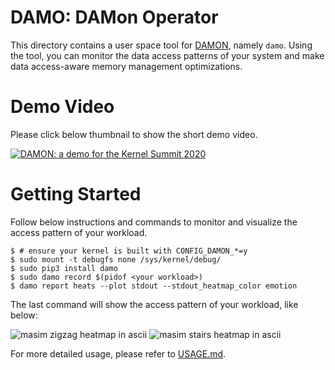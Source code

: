 DAMO: DAMon Operator
====================

This directory contains a user space tool for
[DAMON](https://damonitor.github.io), namely ``damo``.  Using the tool, you can
monitor the data access patterns of your system and make data access-aware
memory management optimizations.


Demo Video
==========

Please click below thumbnail to show the short demo video.

[![DAMON: a demo for the Kernel Summit 2020](
http://img.youtube.com/vi/l63eqbVBZRY/0.jpg)](
http://www.youtube.com/watch?v=l63eqbVBZRY
"DAMON: a demo for the Kernel Summit 2020")


Getting Started
===============

Follow below instructions and commands to monitor and visualize the access
pattern of your workload.

    $ # ensure your kernel is built with CONFIG_DAMON_*=y
    $ sudo mount -t debugfs none /sys/kernel/debug/
    $ sudo pip3 install damo
    $ sudo damo record $(pidof <your workload>)
    $ damo report heats --plot stdout --stdout_heatmap_color emotion

The last command will show the access pattern of your workload, like below:

![masim zigzag heatmap in ascii](https://raw.githubusercontent.com/awslabs/damo/v0.0.1/for_doc/masim_zigzag_heatmap_ascii.png)
![masim stairs heatmap in ascii](https://raw.githubusercontent.com/awslabs/damo/v0.0.1/for_doc/masim_stairs_heatmap_ascii.png)

For more detailed usage, please refer to
[USAGE.md](https://github.com/awslabs/damo/blob/master/USAGE.md).
